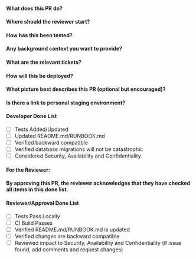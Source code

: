 #### What does this PR do?
#### Where should the reviewer start?
#### How has this been tested?
#### Any background context you want to provide?
#### What are the relevant tickets?
#### How will this be deployed?
#### What picture best describes this PR (optional but encouraged)?
#### Is there a link to personal staging environment?
 
#### Developer Done List
- [ ] Tests Added/Updated
- [ ] Updated README.md/RUNBOOK.md
- [ ] Verified backward compatible
- [ ] Verified database migrations will not be catastrophic
- [ ] Considered Security, Availability and Confidentiality
 
#### For the Reviewer:
#### By approving this PR, the reviewer acknowledges that they have checked all items in this done list.
 
#### Reviewer/Approval Done List
- [ ] Tests Pass Locally
- [ ] CI Build Passes
- [ ] Verified README.md/RUNBOOK.md is updated
- [ ] Verified changes are backward compatible
- [ ] Reviewed impact to Security, Availability and Confidentiality (if issue found, add comments and request changes)